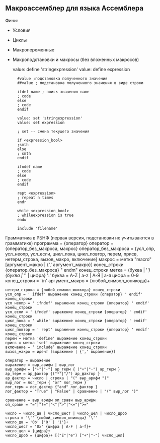 ##  Макроассемблер для языка Ассемблера
Фичи:
- Условия
- Циклы
- Макропеременные
- Макроподстановки и макросы (без вложенных макросов)

    value: define 'stringexpression'
        value: define expression
        
        #value ;подстановка полученного значения
        ##value ; подстановка полученного значения в виде строки 
        
        ifdef name ; поиск значения name
        ; code
        else
        ; code
        endif
        
        value: set 'stringexpression'
        value: set expression
        
        ; set -- смена текущего значения
        
        if <expression_bool>
        ;smth
        else
        ; smth
        endif
        
        ifndef name 
        ; code
        else
        ; code
        endif 
        
        rept <expression>
        ; repeat n times
        endr
        
        while <expression_bool>
        ; whileexpression is true
        endw
        
        include 'filename'

Грамматика в РБНФ (первая версия, подстановки не учитываются в грамматике)
    программа = {оператор}
    оператор = {оператор_без_макроса, макрос}
    оператор_без_макроса = {усл_опр, усл_неопр, усл_если, цикл_пока, цикл_повтор, перем, присв, нетерм_строка, вызов_макро, включение}
    макрос = метка "macro" [аргумент_макро | {',' аргумент_макро}] конец_строки {оператор_без_макроса} " endm" конец_строки
    метка = (буква | '_') {буква | '_' | цифра} ':'
    буква = A-Z | a-z | А-Я | а-я
    цифра = 0-9
    конец_строки = '\n'
    аргумент_макро = {любой_символ_юникода}+
    
    нетерм_строка = {любой_символ_юникода} конец_строки
    усл_опр = ' ifdef' выражение конец_строки {оператор} ' endif' конец_строки
    усл_неопр = ' ifndef' выражение конец_строки {оператор} ' endif' конец_строки
    усл_если = ' ifndef' выражение конец_строки {оператор} ' endif' конец_строки
    цикл_пока = ' while' выражение конец_строки {оператор} ' endif' конец_строки
    цикл_повтор = ' rept' выражение конец_строки {оператор} ' endif' конец_строки
    перем = метка 'define' выражение конец_строки
    присв = метка 'set' выражение конец_строки
    включение = ‘ include’ выражение конец_строки
    вызов_макро = идент [выражение | {',' выражение}]
    
    оператор = выражение
    выражение = выр_арифм | выр_лог 
    выр_арифм = ["+"|"-"] ар_терм { ("+"|"-") ар_терм }
    ар_терм = ар_фактор {("*"|"/") ар_фактор }
    ар_фактор = число | строка | "(" выр_арифм ")"
    выр_лог = лог_терм { "or" лог_терм }
    лог_терм = лог_фактор {"and" лог_фактор }
    лог_фактор = "True" | "False" | сравнение | "(" выр_лог ")"
    
    сравнение = выр_арифм оп_сравн выр_арифм 
    оп_сравн = "="|"!="|"<"|">"|"<="|">="
    
    число = число_дв | число_шест | число_цел | число_дроб
    строка = '\'' {любой_символ_юникода} '\''
    число_дв = '0b' {'0' | '1'}+
    число_шест = '0x' {цифра | А-F | a-f}+
    число_цел = {цифра}+
    число_дроб = {цифра}+ [("E"|"e") ["+"|"-"] число_цел]
    
